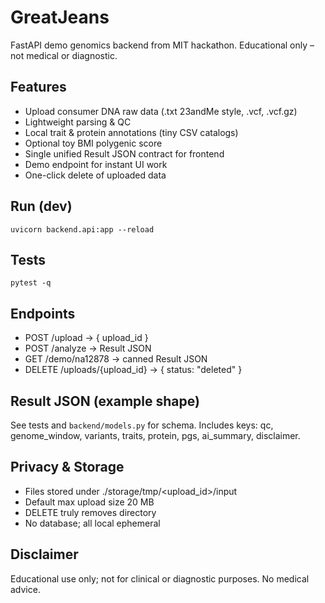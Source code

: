 # GreatJeans

FastAPI demo genomics backend from MIT hackathon. Educational only – not medical or diagnostic.

## Features
- Upload consumer DNA raw data (.txt 23andMe style, .vcf, .vcf.gz)
- Lightweight parsing & QC
- Local trait & protein annotations (tiny CSV catalogs)
- Optional toy BMI polygenic score
- Single unified Result JSON contract for frontend
- Demo endpoint for instant UI work
- One-click delete of uploaded data

## Run (dev)
```
uvicorn backend.api:app --reload
```

## Tests
```
pytest -q
```

## Endpoints
- POST /upload -> { upload_id }
- POST /analyze -> Result JSON
- GET /demo/na12878 -> canned Result JSON
- DELETE /uploads/{upload_id} -> { status: "deleted" }

## Result JSON (example shape)
See tests and `backend/models.py` for schema. Includes keys: qc, genome_window, variants, traits, protein, pgs, ai_summary, disclaimer.

## Privacy & Storage
- Files stored under ./storage/tmp/<upload_id>/input
- Default max upload size 20 MB
- DELETE truly removes directory
- No database; all local ephemeral

## Disclaimer
Educational use only; not for clinical or diagnostic purposes. No medical advice.

